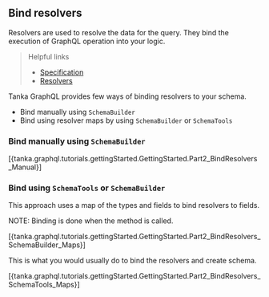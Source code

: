 ## Bind resolvers

Resolvers are used to resolve the data for the query. They bind the execution of 
GraphQL operation into your logic.

> Helpful links
>
> * [Specification](https://graphql.github.io/graphql-spec/June2018/#sec-Value-Resolution)
> * [Resolvers](1-execution/01-resolvers.html)

Tanka GraphQL provides few ways of binding resolvers to your schema.

* Bind manually using `SchemaBuilder`
* Bind using resolver maps by using `SchemaBuilder` or `SchemaTools`


### Bind manually using `SchemaBuilder`

[{tanka.graphql.tutorials.gettingStarted.GettingStarted.Part2_BindResolvers_Manual}]


### Bind using `SchemaTools` or `SchemaBuilder`

This approach uses a map of the types and fields to bind resolvers to fields.

NOTE: Binding is done when the method is called.

[{tanka.graphql.tutorials.gettingStarted.GettingStarted.Part2_BindResolvers_SchemaBuilder_Maps}]

This is what you would usually do to bind the resolvers and create schema.

[{tanka.graphql.tutorials.gettingStarted.GettingStarted.Part2_BindResolvers_SchemaTools_Maps}]




